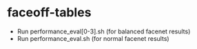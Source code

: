 # faceoff-tables
- Run performance_eval[0-3].sh (for balanced facenet results)
- Run performance_eval.sh (for normal facenet results)
